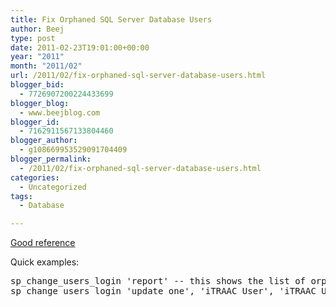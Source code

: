 ```yaml
---
title: Fix Orphaned SQL Server Database Users
author: Beej
type: post
date: 2011-02-23T19:01:00+00:00
year: "2011"
month: "2011/02"
url: /2011/02/fix-orphaned-sql-server-database-users.html
blogger_bid:
  - 7726907200224433699
blogger_blog:
  - www.beejblog.com
blogger_id:
  - 7162911567133804460
blogger_author:
  - g108669953529091704409
blogger_permalink:
  - /2011/02/fix-orphaned-sql-server-database-users.html
categories:
  - Uncategorized
tags:
  - Database

---
```

<a href="https://vyaskn.tripod.com/troubleshooting_orphan_users.htm" target="_blank">Good reference</a>

Quick examples:

<pre class="prettyprint lang-sql">sp_change_users_login 'report' -- this shows the list of orphaned users in the current database
sp_change_users_login 'update_one', 'iTRAAC_User', 'iTRAAC_User' -- this is how you remap one
</pre>